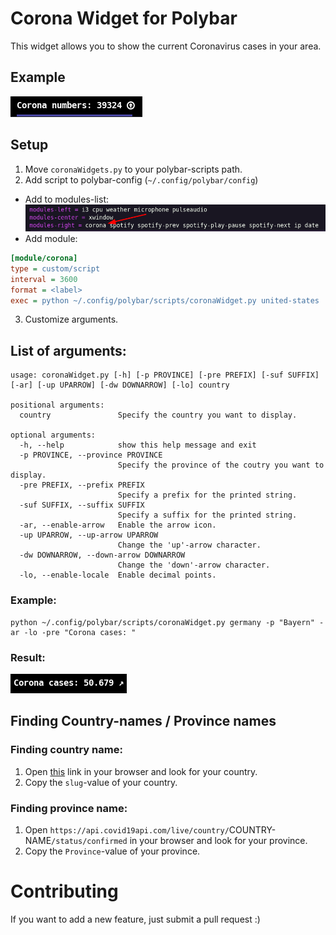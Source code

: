 # Corona Widget for Polybar

This widget allows you to show the current Coronavirus cases in your area.

## Example

![screenshot](screenshots/example.png)

## Setup

1. Move `coronaWidgets.py` to your polybar-scripts path.
2. Add script to polybar-config (`~/.config/polybar/config`)

-   Add to modules-list:
    ![screenshot](screenshots/configScreenshot.png)
-   Add module:

```ini
[module/corona]
type = custom/script
interval = 3600
format = <label>
exec = python ~/.config/polybar/scripts/coronaWidget.py united-states
```

3. Customize arguments.

## List of arguments:

```
usage: coronaWidget.py [-h] [-p PROVINCE] [-pre PREFIX] [-suf SUFFIX] [-ar] [-up UPARROW] [-dw DOWNARROW] [-lo] country

positional arguments:
  country               Specify the country you want to display.

optional arguments:
  -h, --help            show this help message and exit
  -p PROVINCE, --province PROVINCE
                        Specify the province of the coutry you want to display.
  -pre PREFIX, --prefix PREFIX
                        Specify a prefix for the printed string.
  -suf SUFFIX, --suffix SUFFIX
                        Specify a suffix for the printed string.
  -ar, --enable-arrow   Enable the arrow icon.
  -up UPARROW, --up-arrow UPARROW
                        Change the 'up'-arrow character.
  -dw DOWNARROW, --down-arrow DOWNARROW
                        Change the 'down'-arrow character.
  -lo, --enable-locale  Enable decimal points.
```

### Example:

```
python ~/.config/polybar/scripts/coronaWidget.py germany -p "Bayern" -ar -lo -pre "Corona cases: "
```

### Result:

![screenshot](screenshots/example2.png)

## Finding Country-names / Province names

### Finding country name:

1. Open [this](https://api.covid19api.com/countries) link in your browser and look for your country.
2. Copy the `slug`-value of your country.

### Finding province name:

1. Open `https://api.covid19api.com/live/country/`COUNTRY-NAME`/status/confirmed` in your browser and look for your province.
2. Copy the `Province`-value of your province.

# Contributing

If you want to add a new feature, just submit a pull request :)
